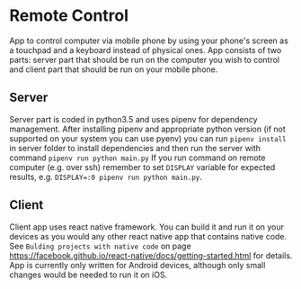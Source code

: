 # Remote Control
App to control computer via mobile phone by using your phone's screen as a
touchpad and a keyboard instead of physical ones. App consists of two parts:
server part that should be run on the computer you wish to control and client
part that should be run on your mobile phone.

## Server
Server part is coded in python3.5 and uses pipenv for dependency management.
After installing pipenv and appropriate python version (if not supported on your
system you can use pyenv) you can run `pipenv install` in server folder to
install dependencies and then run the server with command `pipenv run python
main.py` If you run command on remote computer (e.g. over ssh) remember
to set `DISPLAY` variable for expected results, e.g. `DISPLAY=:0 pipenv run
python main.py`.

## Client
Client app uses react native framework. You can build it and run it on your
devices as you would any other react native app that contains native code.
See `Bulding projects with native code` on page
https://facebook.github.io/react-native/docs/getting-started.html for details.
App is currently only written for Android devices, although only small changes
would be needed to run it on iOS.
